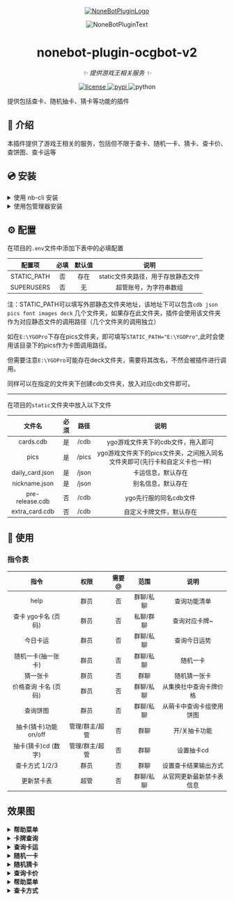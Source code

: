 <div align="center">
  <a href="https://v2.nonebot.dev/store"><img src="https://github.com/A-kirami/nonebot-plugin-template/blob/resources/nbp_logo.png" width="180" height="180" alt="NoneBotPluginLogo"></a>
  <br>
  <p><img src="https://github.com/A-kirami/nonebot-plugin-template/blob/resources/NoneBotPlugin.svg" width="240" alt="NoneBotPluginText"></p>
</div>

<div align="center">

# nonebot-plugin-ocgbot-v2

_✨ 提供游戏王相关服务 ✨_


<a href="./LICENSE">
    <img src="https://img.shields.io/github/license/fireinsect/nonebot-plugin-ocgbot-v2.svg" alt="license">
</a>
<a href="https://pypi.python.org/pypi/nonebot-plugin-ocgbot-v2">
    <img src="https://img.shields.io/pypi/v/nonebot-plugin-ocgbot-v2.svg" alt="pypi">
</a>
<img src="https://img.shields.io/badge/python-3.8+-blue.svg" alt="python">

</div>

提供包括查卡、随机抽卡、猜卡等功能的插件



## 📖 介绍

本插件提供了游戏王相关的服务，包括但不限于查卡、随机一卡、猜卡、查卡价、查饼图、查卡运等

## 💿 安装

<details>
<summary>使用 nb-cli 安装</summary>
在 nonebot2 项目的根目录下打开命令行, 输入以下指令即可安装

    nb plugin install nonebot-plugin-ocgbot-v2

</details>

<details>
<summary>使用包管理器安装</summary>
在 nonebot2 项目的插件目录下, 打开命令行, 根据你使用的包管理器, 输入相应的安装命令

<details>
<summary>pip</summary>

    pip install nonebot-plugin-ocgbot-v2
</details>
<details>
<summary>pdm</summary>

    pdm add nonebot-plugin-ocgbot-v2
</details>
<details>
<summary>poetry</summary>

    poetry add nonebot-plugin-ocgbot-v2
</details>
<details>
<summary>conda</summary>

    conda install nonebot-plugin-ocgbot-v2
</details>

打开 nonebot2 项目根目录下的 `pyproject.toml` 文件, 在 `[tool.nonebot]` 部分追加写入

    plugins = ["nonebot_plugin_ocgbot_v2"]

</details>

## ⚙️ 配置

在项目的`.env`文件中添加下表中的必填配置

|     配置项     | 必填 | 默认值 | 说明 |
|:-----------:|:--:|:----:|:----:|
| STATIC_PATH |  否  | 存在 | static文件夹路径，用于存放静态文件 |
|    SUPERUSERS     |  否 | 无 | 超管账号，为字符串数组 |

注：STATIC_PATH可以填写外部静态文件夹地址，该地址下可以包含`cdb json pics font images deck` 几个文件夹，如果存在此文件夹，插件会使用该文件夹作为对应静态文件的调用路径（几个文件夹的调用独立）

如在`E:\YGOPro`下存在pics文件夹，即可填写`STATIC_PATH="E:\YGOPro"`,此时会使用该目录下的pics作为卡图调用路径。

但需要注意`E:\YGOPro`可能存在deck文件夹，需要将其改名，不然会被插件进行调用。

同样可以在指定的文件夹下创建cdb文件夹，放入对应cdb文件即可。

---
在项目的`static`文件夹中放入以下文件

|     文件名     | 必须 | 路径 | 说明 |
|:-----------:|:--:|:----:|:----:|
| cards.cdb |  是  | /cdb | ygo游戏文件夹下的cdb文件，拖入即可 |
|    pics     |  是 | /pics | ygo游戏文件夹下的pics文件夹，之间拖入同名文件夹即可(先行卡和自定义卡也一样) |
| daily_card.json |  是  | /json | 卡运信息，默认存在 |
| nickname.json |  是  | /json | 别名信息，默认存在 |
| pre-release.cdb |  否  | /cdb | ygo先行服的同名cdb文件 |
| extra_card.cdb |  否  | /cdb | 自定义卡牌文件，默认存在 |
## 🎉 使用
### 指令表
| 指令 | 权限 | 需要@ | 范围 | 说明 |
|:--:|:----:|:----:|:----:|:----:|
| help | 群员 | 否 | 群聊/私聊 | 查询功能清单 |
|查卡 ygo卡名 (页码)  | 群员 | 否 | 私聊/群聊 | 查询对应卡牌~|
| 今日卡运 | 群员 | 否 | 群聊/私聊 | 查询今日运势 |
| 随机一卡(抽一张卡) | 群员 | 否 | 群聊/私聊 | 随机一卡 |
| 猜一张卡 | 群员 | 否 | 群聊 | 随机猜一张卡 |
| 价格查询 卡名 (页码) | 群员 | 否 | 群聊/私聊 | 从集换社中查询卡牌价格 |
| 查询饼图 | 群员 | 否 | 群聊/私聊 | 从萌卡中查询卡组使用饼图 |
| 抽卡(猜卡)功能 on/off | 管理/群主/超管 | 否 | 群聊 | 开/关抽卡功能 |
| 抽卡(猜卡)cd (数字) | 管理/群主/超管 | 否 | 群聊 | 设置抽卡cd |
| 查卡方式 1/2/3 | 群员 | 否 | 群聊 | 设置查卡结果输出方式 |
| 更新禁卡表 | 超管 | 否 | 群聊/私聊 | 从官网更新最新禁卡表信息 |

## 效果图
<details>
    <summary><b>帮助菜单</b></summary>
    <img src="https://raw.githubusercontent.com/fireinsect/imageSave/master/bot_img/help.png">
</details>
<details>
    <summary><b>卡牌查询</b></summary>
    <details>
        <summary>直接查询</summary>
        <img src="https://raw.githubusercontent.com/fireinsect/imageSave/master/bot_img/ck1.png">
    </details>
    <details>
        <summary>输入数字选择具体查询</summary>
        <img src="https://raw.githubusercontent.com/fireinsect/imageSave/master/bot_img/ck2.png">
    </details>
    <details>
        <summary>翻页</summary>
        <img src="https://raw.githubusercontent.com/fireinsect/imageSave/master/bot_img/ck3.png">
    </details>
</details>
<details>
    <summary><b>查询卡运</b></summary>
    <img src="https://raw.githubusercontent.com/fireinsect/imageSave/master/bot_img/kayun.png">
</details>
<details>
    <summary><b>随机一卡</b></summary>
    <img src="https://raw.githubusercontent.com/fireinsect/imageSave/master/bot_img/chouk.png">
</details>
<details>
    <summary><b>随机猜卡</b></summary>
    <img src="https://raw.githubusercontent.com/fireinsect/imageSave/master/bot_img/caik.png">
</details><details>
    <summary><b>查询卡价</b></summary>
    <img src="https://raw.githubusercontent.com/fireinsect/imageSave/master/bot_img/jg.png">

</details>
<details>
    <summary><b>帮助菜单</b></summary>
    <img src="https://raw.githubusercontent.com/fireinsect/imageSave/master/bot_img/bt.png"> 
</details>
<details>
    <summary><b>查卡方式</b></summary>
    <h6>方式1</h6>
    <img src="https://raw.githubusercontent.com/fireinsect/imageSave/master/bot_img/chang1.png">
    <br/>    
    <h6>方式2</h6>
    <img src="https://raw.githubusercontent.com/fireinsect/imageSave/master/bot_img/change2.png">
    <img src="https://raw.githubusercontent.com/fireinsect/imageSave/master/bot_img/change2-1.png"> 
<br/>        
    <h6>方式3</h6>
    <img src="https://raw.githubusercontent.com/fireinsect/imageSave/master/bot_img/change3.png">

</details>


